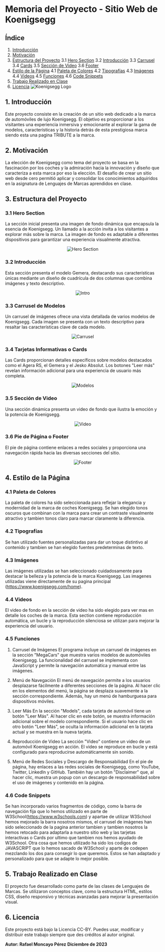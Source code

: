 
# Memoria del Proyecto - Sitio Web de Koenigsegg

## Índice
1. [Introducción](#1-introducción)
2. [Motivación](#2-motivación)
3. [Estructura del Proyecto](#3-estructura-del-proyecto)
   3.1 [Hero Section](#31-hero-section)
   3.2 [Introducción](#32-introducción)
   3.3 [Carrusel](#33-carrusel)
   3.4 [Cards](#34-cards)
   3.5 [Sección de Video](#35-sección-de-video)
   3.6 [Footer](#36-pie-de-página)
4. [Estilo de la Página](#4-estilo-de-la-página)
   4.1 [Paleta de Colores](#41-paleta-de-colores)
   4.2 [Tipografías](#42-tipografías)
   4.3 [Imágenes](#43-imágenes)
   4.4 [Videos](#44-videos)
   4.5 [Funciones](#45-code-snippets)
   4.6 [Code Snippets](#46-code-snippets)
6. [Trabajo Realizado en Clase](#5-trabajo-realizado-en-clase)
7. [Licencia](#6-licencia)
![Koenigsegg Logo](./imagenes/logo.png)
## 1. Introducción
Este proyecto consiste en la creación de un sitio web dedicado a la marca de automóviles de lujo Koenigsegg. El objetivo es proporcionar a los visitantes una experiencia inmersiva y emocionante al explorar la gama de modelos, características y la historia detrás de esta prestigiosa marca siendo esta una pagina TRIBUTE a la marca.

## 2. Motivación
La elección de Koenigsegg como tema del proyecto se basa en la fascinación por los coches y la admiración hacia la innovación y diseño que caracteriza a esta marca por eso la elección. El desafío de crear un sitio web desde cero permitió aplicar y consolidar los conocimientos adquiridos en la asignatura de Lenguajes de Marcas aprendidos en clase.

## 3. Estructura del Proyecto
### 3.1 Hero Section
La sección inicial presenta una imagen de fondo dinámica que encapsula la esencia de Koenigsegg. Un llamado a la acción invita a los visitantes a explorar más sobre la marca. La imagen de fondo es adaptable a diferentes dispositivos para garantizar una experiencia visualmente atractiva.
<p align="center">
  <img src="./imagenes/imagenhero" alt="Hero Section">
</p>

### 3.2 Introducción
Esta sección presenta el modelo Gemera, destacando sus características únicas mediante un diseño de cuadrícula de dos columnas que combina imágenes y texto descriptivo.
<p align="center">
  <img src="./imagenes/imagenIntro" alt="Intro">
</p>

### 3.3 Carrusel de Modelos
Un carrusel de imágenes ofrece una vista detallada de varios modelos de Koenigsegg. Cada imagen se presenta con un texto descriptivo para resaltar las características clave de cada modelo.
<p align="center">
  <img src="./imagenes/imagencarrusell" alt="Carrusel">
</p>

### 3.4 Tarjetas Informativas o Cards
Las Cards proporcionan detalles específicos sobre modelos destacados como el Agera RS, el Gemera y el Jesko Absolut. Los botones "Leer más" revelan información adicional para una experiencia de usuario más completa.
<p align="center">
  <img src="./imagenes/imagenmodelos" alt="Modelos">
</p>

### 3.5 Sección de Video
Una sección dinámica presenta un video de fondo que ilustra la emoción y la potencia de Koenigsegg. 
<p align="center">
  <img src="./imagenes/imagenvideo" alt="Video">
</p>

### 3.6 Pie de Página o Footer
El pie de página contiene enlaces a redes sociales y proporciona una navegación rápida hacia las diversas secciones del sitio.
<p align="center">
  <img src="./imagenes/imagenfooter" alt="Footer">
</p>

## 4. Estilo de la Página
### 4.1 Paleta de Colores
La paleta de colores ha sido seleccionada para reflejar la elegancia y modernidad de la marca de coches Koenigsegg. Se han elegido tonos oscuros que combinan con la marca para crear un contraste visualmente atractivo y tambien tonos claro para marcar claramente la diferencia.

### 4.2 Tipografías
Se han utilizado fuentes personalizadas para dar un toque distintivo al contenido y tambien se han elegido fuentes predeterminas de texto. 

### 4.3 Imágenes
Las imágenes utilizadas se han seleccionado cuidadosamente para destacar la belleza y la potencia de la marca Koenigsegg. Las imagenes utilizadas viene directamente de su pagina principal (https://www.koenigsegg.com/home).

### 4.4 Videos
El video de fondo en la sección de video ha sido elegido para ver mas en detalle los coches de la marca. Esta section contiene reproducción automática, un bucle y la reproducción silenciosa se utilizan para mejorar la experiencia del usuario.

### 4.5 Funciones
   1. Carrusel de Imágenes
   El programa incluye un carrusel de imágenes en la sección "MegaCars" que muestra varios modelos de automóviles Koenigsegg. La funcionalidad del carrusel se implementa con JavaScript     y permite la navegación automática y manual entre las imágenes.

   2. Menú de Navegación
   El menú de navegación permite a los usuarios desplazarse fácilmente a diferentes secciones de la página. Al hacer clic en los elementos del menú, la página se desplaza suavemente a      la sección correspondiente. Además, hay un menú de hamburguesa para dispositivos móviles.
   
   3. Leer Más
   En la sección "Models", cada tarjeta de automóvil tiene un botón "Leer Más". Al hacer clic en este botón, se muestra información adicional sobre el modelo correspondiente. Si el         usuario hace clic en otro botón "Leer Más", se oculta la información adicional en la tarjeta actual y se muestra en la nueva tarjeta.
   
   4. Reproducción de Video
   La sección "Video" contiene un video de un automóvil Koenigsegg en acción. El video se reproduce en bucle y está configurado para reproducirse automáticamente sin sonido.
   
   5. Menú de Redes Sociales y Descargo de Responsabilidad
   En el pie de página, hay enlaces a las redes sociales de Koenigsegg, como YouTube, Twitter, LinkedIn y GitHub. También hay un botón "Disclaimer" que, al hacer clic, muestra un popup     con un descargo de responsabilidad sobre el uso de imágenes y contenido en la página.

### 4.6 Code Snippets
Se han incorporado varios fragmentos de código, como la barra de navegación fija que lo hemos utilizado en parte de W3School(https://www.w3schools.com) y apartae de utilizar W3School hemos mejorado la barra nosotros mismos, el carrusel de imágenes  han sido seleccionado de la pagina anterior tambien y tambien nosotros la hemos retocado para adaptarla a nuestro sitio web y las tarjetas interactivas o Cards por ultimo que tambien nos hemos ayudado de W3School. Otra cosa que hemos utilizado ha sido los codigos de JAVASCRIPT que lo hemos sacado de  W3School y aparte de codepen mezclando los dos para consegir lo que queremos. Estos se han adaptado y personalizado para que se adapte lo mejor posible.

## 5. Trabajo Realizado en Clase
El proyecto fue desarrollado como parte de las clases de Lenguajes de Marcas. Se utilizaron conceptos clave, como la estructura HTML, estilos CSS, diseño responsivo y técnicas avanzadas para mejorar la presentación visual.

## 6. Licencia
Este proyecto está bajo la Licencia CC-BY. Puedes usar, modificar y distribuir este trabajo siempre que des créditos al autor original.

**Autor: Rafael Moncayo Pérez**
**Diciembre de 2023**
